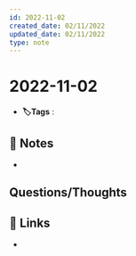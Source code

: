```yaml
---
id: 2022-11-02
created_date: 02/11/2022
updated_date: 02/11/2022
type: note
---
```


#  2022-11-02
- **🏷️Tags** :   
[ ](#anki-card)
## 📝 Notes
- 


## Questions/Thoughts


## 🔗 Links
- 